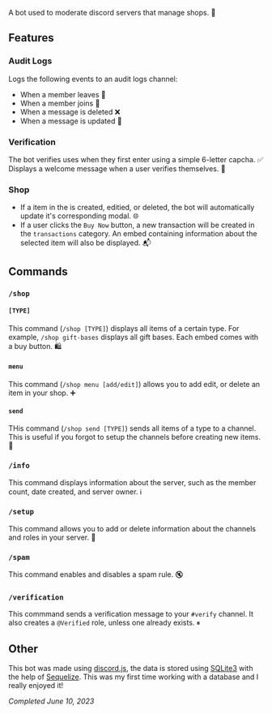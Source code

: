 A bot used to moderate discord servers that manage shops. 🙋

## Features
### Audit Logs
Logs the following events to an audit logs channel:
- When a member leaves 🚪
- When a member joins 👋
- When a message is deleted ❌
- When a message is updated 🔁

### Verification
The bot verifies uses when they first enter using a simple 6-letter capcha. ✅
Displays a welcome message when a user verifies themselves. 👋

### Shop
- If a item in the is created, editied, or deleted, the bot will automatically update it's corresponding modal. 🌐
- If a user clicks the `Buy Now` button, a new transaction will be created in the `transactions` category. An embed containing information about the selected item will also be displayed. 📬

## Commands
### `/shop`
#### `[TYPE]`
This command (`/shop [TYPE]`) displays all items of a certain type. For example, `/shop gift-bases` displays all gift bases. Each embed comes with a buy button. 🛍

#### `menu`
This command (`/shop menu [add/edit]`) allows you to add edit, or delete an item in your shop. ➕

#### `send`
THis command (`/shop send [TYPE]`) sends all items of a type to a channel. This is useful if you forgot to setup the channels before creating new items. 📼

### `/info`
This command displays information about the server, such as the member count, date created, and server owner. ℹ

### `/setup`
This command allows you to add or delete information about the channels and roles in your server. 💾

### `/spam`
This command enables and disables a spam rule. 🔇

### `/verification`
This commmand sends a verification message to your `#verify` channel. It also creates a `@Verified` role, unless one already exists. ⏸

## Other
This bot was made using [discord.js](https://discord.js.org/#/), the data is stored using [SQLite3](https://www.npmjs.com/package/sqlite3) with the help of [Sequelize](https://sequelize.org/). This was my first time working with a database and I really enjoyed it!

*Completed June 10, 2023*
